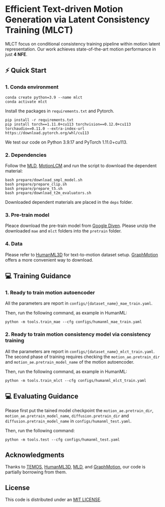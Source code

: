 # Efficient Text-driven Motion Generation via Latent Consistency Training (MLCT)

MLCT focus on conditional consistency training pipeline within motion latent representation. Our work achieves state-of-the-art motion performance in just **4 NFE**.


## ⚡ Quick Start

### 1. Conda environment

```
conda create python=3.9 --name mlct
conda activate mlct
```

Install the packages in `requirements.txt` and Pytorch.

```
pip install -r requirements.txt
pip install torch==1.11.0+cu113 torchvision==0.12.0+cu113 torchaudio==0.11.0 --extra-index-url https://download.pytorch.org/whl/cu113
```

We test our code on Python 3.9.17 and PyTorch 1.11.0+cu113.

### 2. Dependencies

Follow the [MLD](https://github.com/ChenFengYe/motion-latent-diffusion), [MotionLCM](https://github.com/Dai-Wenxun/MotionLCM) and run the script to download the dependent material:

```
bash prepare/download_smpl_model.sh
bash prepare/prepare_clip.sh
bash prepare/prepare_t5.sh
bash prepare/download_t2m_evaluators.sh
```

Downloaded dependent materials are placed in the `deps` folder.

### 3. Pre-train model

Pleace download the pre-train model from [Google Diven](https://drive.google.com/drive/folders/1lODH2F-YLKqTVvMbgXbNZy944g_aFGsh?usp=drive_link).
Please unzip the downloaded `mae` and `mlct` folders into the `pretrain` folder.


### 4. Data

Please refer to [HumanML3D](https://github.com/EricGuo5513/HumanML3D) for text-to-motion dataset setup.
[GraphMotion](https://github.com/jpthu17/GraphMotion) offers a more convenient way to download.

## 💻 Training Guidance
### 1. Ready to train motion autoencoder

All the parameters are report in `configs/{dataset_name}_mae_train.yaml`.

Then, run the following command, as example in HumanML:

```
python -m tools.train_mae --cfg configs/humanml_mae_train.yaml
```

### 2. Ready to train motion consistency model via consistency training

All the parameters are report in `configs/{dataset_name}_mlct_train.yaml`. The second phase of training requires checking the `motion_ae.pretrain_dir` and `motion_ae.pretrain_model_name` of the motion autoencoder.

Then, run the following command, as example in HumanML:

```
python -m tools.train_mlct --cfg configs/humanml_mlct_train.yaml
```

## 💻 Evaluating Guidance
Please first put the tained model checkpoint the `motion_ae.pretrain_dir`, `motion_ae.pretrain_model_name`, `diffusion.pretrain_dir` and `diffusion.pretrain_model_name` in `configs/humanml_test.yaml`.

Then, run the following command:

```
python -m tools.test --cfg configs/humanml_test.yaml
```

## Acknowledgments

Thanks to [TEMOS](https://github.com/Mathux/TEMOS), [HumanML3D](https://github.com/EricGuo5513/HumanML3D), [MLD](https://github.com/ChenFengYe/motion-latent-diffusion), and [GraphMotion](https://github.com/jpthu17/GraphMotion), our code is partially borrowing from them.

## License

This code is distributed under an [MIT LICENSE](LICENSE).
